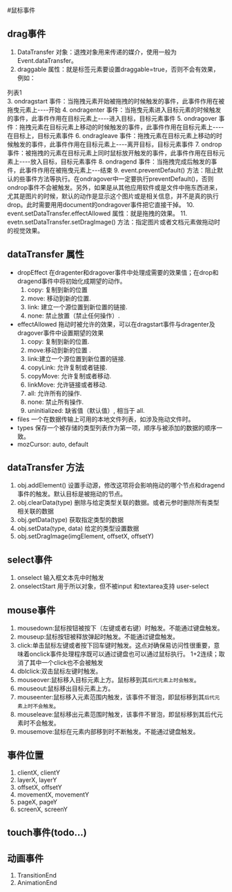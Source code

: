#鼠标事件

## drag事件
1. DataTransfer 对象：退拽对象用来传递的媒介，使用一般为Event.dataTransfer。
2. draggable 属性：就是标签元素要设置draggable=true，否则不会有效果，例如：
<div title="拖拽我" draggable="true">列表1</div>
3. ondragstart 事件：当拖拽元素开始被拖拽的时候触发的事件，此事件作用在被拖曳元素上----开始
4. ondragenter 事件：当拖曳元素进入目标元素的时候触发的事件，此事件作用在目标元素上----进入目标，目标元素事件
5. ondragover 事件：拖拽元素在目标元素上移动的时候触发的事件，此事件作用在目标元素上----在目标上，目标元素事件
6. ondragleave 事件：拖拽元素在目标元素上移动的时候触发的事件，此事件作用在目标元素上----离开目标，目标元素事件
7. ondrop 事件：被拖拽的元素在目标元素上同时鼠标放开触发的事件，此事件作用在目标元素上----放入目标，目标元素事件
8. ondragend 事件：当拖拽完成后触发的事件，此事件作用在被拖曳元素上---结束
9. event.preventDefault() 方法：阻止默认的些事件方法等执行。在ondragover中一定要执行preventDefault()，否则ondrop事件不会被触发。另外，如果是从其他应用软件或是文件中拖东西进来，尤其是图片的时候，默认的动作是显示这个图片或是相关信息，并不是真的执行drop。此时需要用用document的ondragover事件把它直接干掉。
10. event.setDataTransfer.effectAllowed 属性：就是拖拽的效果。
11. evetn.setDataTransfer.setDragImage() 方法：指定图片或者文档元素做拖动时的视觉效果。

## dataTransfer 属性
- dropEffect 在dragenter和dragover事件中处理成需要的效果值；在drop和dragend事件中将初始化成期望的动作。
    1. copy: 复制到新的位置
    2. move: 移动到新的位置.
    3. link: 建立一个源位置到新位置的链接.
    4. none: 禁止放置（禁止任何操作）.
- effectAllowed 拖动时被允许的效果，可以在dragstart事件与dragenter及dragover事件中设置期望的效果
    1. copy: 复制到新的位置.
    2. move:移动到新的位置 .
    3. link:建立一个源位置到新位置的链接.
    4. copyLink: 允许复制或者链接.
    5. copyMove: 允许复制或者移动.
    6. linkMove: 允许链接或者移动.
    7. all: 允许所有的操作.
    8. none: 禁止所有操作.
    9. uninitialized: 缺省值（默认值）, 相当于 all.
- files 一个在数据传输上可用的本地文件列表，如涉及拖动文件时。
- types 保存一个被存储的类型列表作为第一项，顺序与被添加的数据的顺序一致。
- mozCursor: auto, default

## dataTransfer 方法
1. obj.addElement() 设置手动源，修改这项将会影响拖动的哪个节点和dragend事件的触发。默认目标是被拖动的节点。
2. obj.clearData(type) 删除与给定类型关联的数据。或者元参时删除所有类型相关联的数据
3. obj.getData(type) 获取指定类型的数据 
4. obj.setData(type, data) 给定的类型设置数据
5. obj.setDragImage(imgElement, offsetX, offsetY)



## select事件
1. onselect 输入框文本先中时触发
2. onselectStart  用于所以对象，但不被input 和textarea支持  user-select

## mouse事件
1. mousedown:鼠标按钮被按下（左键或者右键）时触发。不能通过键盘触发。
2. mouseup:鼠标按钮被释放弹起时触发。不能通过键盘触发。
3. click:单击鼠标左键或者按下回车键时触发。这点对确保易访问性很重要，意味着onclick事件处理程序既可以通过键盘也可以通过鼠标执行。 1+2连续；取消了其中一个click也不会被触发
4. dblclick:双击鼠标左键时触发。
5. mouseover:鼠标移入目标元素上方。鼠标移到其`后代元素上时会触发`。
6. mouseout:鼠标移出目标元素上方。
7. mouseenter:鼠标移入元素范围内触发，该事件不冒泡，即鼠标移到其`后代元素上时不会触发`。
8. mouseleave:鼠标移出元素范围时触发，该事件不冒泡，即鼠标移到其后代元素时不会触发。
9. mousemove:鼠标在元素内部移到时不断触发。不能通过键盘触发。


## 事件位置
1. clientX, clientY
2. layerX, layerY
3. offsetX, offsetY
4. movementX, movementY
5. pageX, pageY
6. screenX, screenY

## touch事件(todo...)


## 动画事件
1. TransitionEnd
2. AnimationEnd




